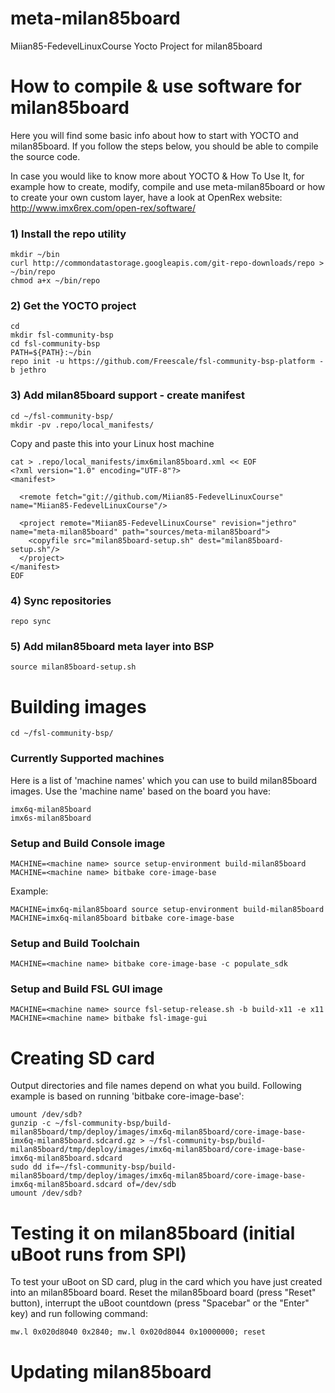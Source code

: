 # meta-milan85board
Miian85-FedevelLinuxCourse Yocto Project for milan85board
 
# How to compile & use software for milan85board 
 
Here you will find some basic info about how to start with YOCTO and milan85board. If you follow the steps below, you should be able to compile the source code. 
 
 
In case you would like to know more about YOCTO & How To Use It, for example how to create, modify, compile and use meta-milan85board or how to create your own custom layer, have a look at OpenRex website: http://www.imx6rex.com/open-rex/software/
 
### 1) Install the repo utility
    mkdir ~/bin
    curl http://commondatastorage.googleapis.com/git-repo-downloads/repo > ~/bin/repo
    chmod a+x ~/bin/repo
 
### 2) Get the YOCTO project
    cd
    mkdir fsl-community-bsp
    cd fsl-community-bsp
    PATH=${PATH}:~/bin
    repo init -u https://github.com/Freescale/fsl-community-bsp-platform -b jethro
 
### 3) Add milan85board support - create manifest 
    cd ~/fsl-community-bsp/
    mkdir -pv .repo/local_manifests/
 
Copy and paste this into your Linux host machine 
 
    cat > .repo/local_manifests/imx6milan85board.xml << EOF
    <?xml version="1.0" encoding="UTF-8"?>
    <manifest>
     
      <remote fetch="git://github.com/Miian85-FedevelLinuxCourse" name="Miian85-FedevelLinuxCourse"/>
     
      <project remote="Miian85-FedevelLinuxCourse" revision="jethro" name="meta-milan85board" path="sources/meta-milan85board">
        <copyfile src="milan85board-setup.sh" dest="milan85board-setup.sh"/>
      </project>
    </manifest>
    EOF
 
### 4) Sync repositories
    repo sync
 
### 5) Add milan85board meta layer into BSP
    source milan85board-setup.sh
 
# Building images
    cd ~/fsl-community-bsp/
 
### Currently Supported machines <machine name>
Here is a list of 'machine names' which you can use to build milan85board images. Use the 'machine name' based on the board you have: 
 
    imx6q-milan85board
    imx6s-milan85board
     
### Setup and Build Console image
    MACHINE=<machine name> source setup-environment build-milan85board
    MACHINE=<machine name> bitbake core-image-base
 
Example:
 
 
    MACHINE=imx6q-milan85board source setup-environment build-milan85board
    MACHINE=imx6q-milan85board bitbake core-image-base
 
### Setup and Build Toolchain    
    MACHINE=<machine name> bitbake core-image-base -c populate_sdk
     
### Setup and Build FSL GUI image
    MACHINE=<machine name> source fsl-setup-release.sh -b build-x11 -e x11
    MACHINE=<machine name> bitbake fsl-image-gui
 
# Creating SD card
Output directories and file names depend on what you build. Following example is based on running 'bitbake core-image-base':
 
 
    umount /dev/sdb?
    gunzip -c ~/fsl-community-bsp/build-milan85board/tmp/deploy/images/imx6q-milan85board/core-image-base-imx6q-milan85board.sdcard.gz > ~/fsl-community-bsp/build-milan85board/tmp/deploy/images/imx6q-milan85board/core-image-base-imx6q-milan85board.sdcard
    sudo dd if=~/fsl-community-bsp/build-milan85board/tmp/deploy/images/imx6q-milan85board/core-image-base-imx6q-milan85board.sdcard of=/dev/sdb
    umount /dev/sdb?
     
# Testing it on milan85board (initial uBoot runs from SPI)
To test your uBoot on SD card, plug in the card which you have just created into an milan85board board. Reset the milan85board board (press "Reset" button), interrupt the uBoot countdown (press "Spacebar" or the "Enter" key) and run following command:
 
    mw.l 0x020d8040 0x2840; mw.l 0x020d8044 0x10000000; reset
 
# Updating milan85board

